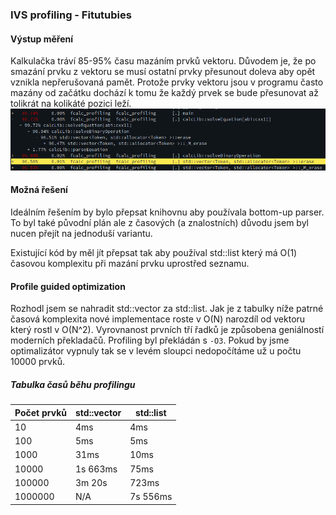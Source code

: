 ### IVS profiling - Fitutubies

#### Výstup měření
Kalkulačka tráví 85-95% času mazáním prvků vektoru. Důvodem je, že po smazání
prvku z vektoru se musí ostatní prvky přesunout doleva aby opět vznikla
nepřerušovaná pamět. Protože prvky vektoru jsou v programu často mazány od
začátku dochází k tomu že každý prvek se bude přesunovat až tolikrát na kolikáté
pozici leží.
![Call graph from perf tool](perf_O0_1000_5601ms.png)

#### Možná řešení

Ideálním řešením by bylo přepsat knihovnu aby používala bottom-up parser.
To byl také původní plán ale z časových (a znalostních) důvodu jsem byl nucen přejít
na jednoduší variantu.

Existující kód by měl jít přepsat tak aby používal std::list který má O(1)
časovou komplexitu při mazání prvku uprostřed seznamu.

#### Profile guided optimization

Rozhodl jsem se nahradit std::vector za std::list. Jak je z tabulky níže patrné
časová komplexita nové implementace roste v O(N) narozdíl od vektoru který rostl
v O(N^2).
Vyrovnanost prvních tří řadků je způsobena geniálností moderních překladačů.
Profiling byl překládán s `-O3`. Pokud by jsme optimalizátor vypnuly tak se
v levém sloupci nedopočítáme už u počtu 10000 prvků.

##### Tabulka časů běhu profilingu

| Počet prvků  | std::vector   | std::list   |
| ------------ | ------------- | ----------- |
| 10           | 4ms           | 4ms         |
| 100          | 5ms           | 5ms         |
| 1000         | 31ms          | 10ms        |
| 10000        | 1s 663ms      | 75ms        |
| 100000       | 3m 20s        | 723ms       |
| 1000000      | N/A           | 7s 556ms    |
